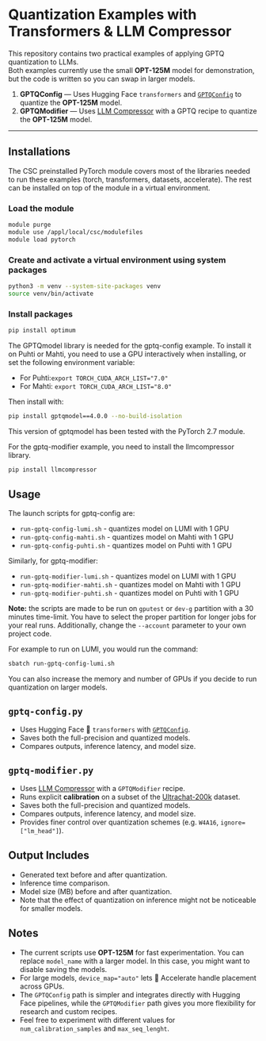 # Quantization Examples with Transformers & LLM Compressor

This repository contains two practical examples of applying GPTQ quantization to LLMs.  
Both examples currently use the small **OPT-125M** model for demonstration, but the code is written so you can swap in larger models.

1. **GPTQConfig** — Uses Hugging Face `transformers` and [`GPTQConfig`](https://huggingface.co/docs/transformers/en/quantization/gptq) to quantize the **OPT-125M** model.
2. **GPTQModifier** — Uses [LLM Compressor](https://github.com/vllm-project/llm-compressor) with a GPTQ recipe to quantize the **OPT-125M** model. 

---

## Installations

The CSC preinstalled PyTorch module covers most of the libraries needed to run these examples
(torch, transformers, datasets, accelerate). The rest can be installed on top of the module in a virtual environment.

### Load the module
```bash
module purge
module use /appl/local/csc/modulefiles
module load pytorch
```
### Create and activate a virtual environment using system packages
```bash
python3 -m venv --system-site-packages venv
source venv/bin/activate
```
### Install packages
```bash
pip install optimum
```
The GPTQmodel library is needed for the gptq-config example. To install it on Puhti or Mahti, you need to use a GPU interactively when installing, or set the following environment variable:

- For Puhti:`export TORCH_CUDA_ARCH_LIST="7.0"`
- For Mahti: `export TORCH_CUDA_ARCH_LIST="8.0"`

Then install with: 
```bash
pip install gptqmodel==4.0.0 --no-build-isolation
```

This version of gptqmodel has been tested with the PyTorch 2.7 module.

For the gptq-modifier example, you need to install the llmcompressor library.

```bash
pip install llmcompressor
```
## Usage

The launch scripts for gptq-config are: 

- `run-gptq-config-lumi.sh` - quantizes model on LUMI with 1 GPU 
- `run-gptq-config-mahti.sh` - quantizes model on Mahti with 1 GPU
- `run-gptq-config-puhti.sh` - quantizes model on Puhti with 1 GPU

Similarly, for gptq-modifier:

- `run-gptq-modifier-lumi.sh` - quantizes model on LUMI with 1 GPU 
- `run-gptq-modifier-mahti.sh` - quantizes model on Mahti with 1 GPU
- `run-gptq-modifier-puhti.sh` - quantizes model on Puhti with 1 GPU

**Note:** the scripts are made to be run on `gputest` or `dev-g` partition with a 30 minutes time-limit. You have to select the proper partition for longer jobs for your real runs. Additionally, change the `--account` parameter to your own project code. 

For example to run on LUMI, you would run the command:

```bash
sbatch run-gptq-config-lumi.sh
```
You can also increase the memory and number of GPUs if you decide to run quantization on larger models.

## `gptq-config.py`
- Uses Hugging Face 🤗 `transformers` with [`GPTQConfig`](https://huggingface.co/docs/transformers/en/quantization/gptq).
- Saves both the full-precision and quantized models. 
- Compares outputs, inference latency, and model size.

## `gptq-modifier.py`
- Uses [LLM Compressor](https://github.com/vllm-project/llm-compressor) with a `GPTQModifier` recipe.
- Runs explicit **calibration** on a subset of the [Ultrachat-200k](https://huggingface.co/datasets/HuggingFaceH4/ultrachat_200k) dataset.
- Saves both the full-precision and quantized models.
- Compares outputs, inference latency, and model size.
- Provides finer control over quantization schemes (e.g. `W4A16`, `ignore=["lm_head"]`).

## Output Includes
- Generated text before and after quantization.
- Inference time comparison. 
- Model size (MB) before and after quantization.
- Note that the effect of quantization on inference might not be noticeable for smaller models.

## Notes
- The current scripts use **OPT-125M** for fast experimentation. You can replace `model_name` with a larger model. In this case, you might want to disable saving the models.
- For large models, `device_map="auto"` lets 🤗 Accelerate handle placement across GPUs.
- The `GPTQConfig` path is simpler and integrates directly with Hugging Face pipelines, while the `GPTQModifier` path gives you more flexibility for research and custom recipes.
- Feel free to experiment with different values for `num_calibration_samples` and `max_seq_lenght`.
